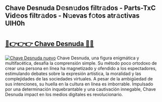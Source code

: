 ## Chave Desnuda D𝚎sn𝚞dos filtr𝚊dos - Parts-TxC Vid𝚎os filtr𝚊dos - N𝚞evas f𝚘tos atr𝚊ctivas UIH0h

# <h2><a href="http://mb9kfi.tromn.icu/?c=Chave+Desnuda">🔗👉👉👉 Chave Desnuda 🔗🔗</a></h2>

[![Chave Desnuda nuevo](https://i.imgur.com/pEAQMta.gif)](http://mb9kfi.tromn.icu/?c=Chave+Desnuda)
Chave Desnuda, una figura enigmática y multifacética, desafía la comprensión simple. Su método poco ortodoxo de crear una persona en línea ha magnetizado y ofendido a los espectadores, estimulando debates sobre la expresión artística, la moralidad y las complejidades de las sociedades virtuales. A pesar de la ambigüedad de sus intenciones, su huella en la cultura en línea es imborrable. Impulsado por una determinación inquebrantable y una cautivación innegable, Chave Desnuda impact en los medios digitales es revolucionario.
